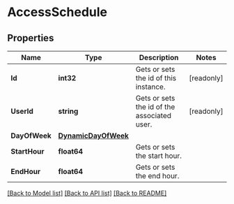 # AccessSchedule

## Properties

Name | Type | Description | Notes
------------ | ------------- | ------------- | -------------
**Id** | **int32** | Gets or sets the id of this instance. | [readonly] 
**UserId** | **string** | Gets or sets the id of the associated user. | [readonly] 
**DayOfWeek** | [**DynamicDayOfWeek**](DynamicDayOfWeek.md) |  | 
**StartHour** | **float64** | Gets or sets the start hour. | 
**EndHour** | **float64** | Gets or sets the end hour. | 

[[Back to Model list]](../README.md#documentation-for-models) [[Back to API list]](../README.md#documentation-for-api-endpoints) [[Back to README]](../README.md)


